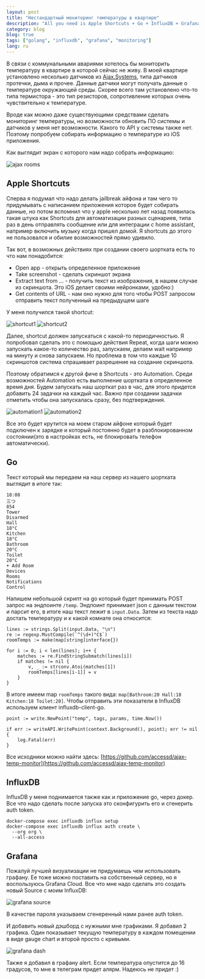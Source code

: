 ```yaml
---
layout: post
title: "Нестандартный мониторинг температуры в квартире"
description: "All you need is Apple Shortcuts + Go + InfluxDB + Grafana"
category: blog
blog: true
tags: ["golang", "influxdb", "grafana", "monitoring"]
lang: ru
---
```


В связи с коммунальными авариями хотелось бы мониторить температуру в квартире в которой сейчас не живу.
В моей квартире установлено несколько датчиков из [Ajax.Systems](https://ajax.systems), типа датчиков протечки, дыма и прочее.
Данные датчики могут получать данные о температуре окружающей среды.
Скорее всего там установлено что-то типа термистора - это тип резисторов, сопротивление которых очень чувствительно к температуре.

Вроде как можно даже существующими средствами сделать мониторинг температуры, но возможности обновить ПО системы и датчиков у меня нет возможности.
Какого то API у системы также нет.  Поэтому попробуем собирать информацию о температуре из iOS приложения.

Как выглядит экран с которого нам надо собрать информацию:

![ajax rooms](/assets/blog/temperature_monitoring/ajax_rooms.png)

## Apple Shortcuts

Сперва я подумал что надо делать jailbreak айфона и там чего то придумывать с написанием приложения которое будет собирать данные, но потом вспомнил что у apple несколько лет назад
появилась такая штука как Shortcuts для автоматизации разных сценариев, типа раз в день отправлять сообщение или для интеграции с home assistant, например включить музыку когда пришел домой.
Я shortcuts до этого не пользовался и обилие возможностей прямо удивило.

Так вот, в возможных действиях при создании своего шортката есть то что нам понадобится:

- Open app - открыть определенное приложение
- Take screenshot - сделать скриншот экрана
- Extract text from ... - получить текст из изображения, в нашем случае из скриншота. Это iOS делает своими нейронками, удобно:)
- Get contents of URL - нам оно нужно для того чтобы POST запросом отправить текст полученный на предыдущем шаге

У меня получился такой shortcut:

![shortcut1](/assets/blog/temperature_monitoring/shortcut1.png)
![shortcut2](/assets/blog/temperature_monitoring/shortcut2.png)

Далее, shortcut должен запускаться с какой-то периодичностью. Я попробовал сделать это с помощью действия Repeat, когда шаги можно запускать какое-то количество раз,
запускаем, делаем wait например на минуту и снова запускаем. Но проблема в том что каждые 10 скриншотов система спрашивает разрешение на создание скриншота.

Поэтому обратимся к другой фиче в Shortcuts - это Automation. Среди возможностей Automation есть выполнение шортката в определенное время дня.
Будем запускать наш шорткат раз в час, для этого придется добавить 24 задачки на каждый час. Важно при создании задачки отметить чтобы она запускалась сразу, без подтверждения.

![automation1](/assets/blog/temperature_monitoring/automation1.png)
![automation2](/assets/blog/temperature_monitoring/automation2.png)

Все это будет крутится на моем старом айфоне который будет подключен к зарядке и который постоянно будет в разблокированном состоянии(это в настройках есть, не блокировать телефон автоматически).

## Go

Текст который мы передаем на наш сервер из нашего шортката выглядит в итоге так:

```
18:08
三つ
854
Tower
Disarmed
Hall
18°C
Kitchen
18°C
Bathroom
20°C
Toilet
20°C
+ Add Room
Devices
Rooms
Notifications
Control
```

Напишем небольшой скрипт на go который будет принимать POST запрос на эндпоинте `/temp`.
Эндпоинт принимает json с данным текстом и парсит его, в итоге наш текст лежит в `input.Data`. Затем из текста надо достать температуру и к какой комнате она относится:

```
lines := strings.Split(input.Data, "\n")
re := regexp.MustCompile(`^(\d+)°C$`)
roomTemps := make(map[string]interface{})

for i := 0; i < len(lines); i++ {
	matches := re.FindStringSubmatch(lines[i])
	if matches != nil {
		v, _ := strconv.Atoi(matches[1])
		roomTemps[lines[i-1]] = v
	}
}
```

В итоге имеем map `roomTemps` такого вида: `map[Bathroom:20 Hall:18 Kitchen:18 Toilet:20]`. Чтобы отправить эти показатели в InfluxDB используем клиент influxdb-client-go.

```
point := write.NewPoint("temp", tags, params, time.Now())

if err := writeAPI.WritePoint(context.Background(), point); err != nil {
	log.Fatal(err)
}

```

Все исходники можно найти здесь: [https://github.com/accessd/ajax-temp-monitor](https://github.com/accessd/ajax-temp-monitor)

## InfluxDB

InfluxDB у меня поднимается также как и приложение go, через докер.
Все что надо сделать после запуска это сконфигурить его и сгенерить auth token.

```
docker-compose exec influxdb influx setup
docker-compose exec influxdb influx auth create \
  --org org \
  --all-access
```

## Grafana

Пожалуй лучшей визуализации не придумаешь чем использовать графану. Ее тоже можно поставить на собственный сервер, но я воспользуюсь Grafana Cloud.
Все что мне надо сделать это создать новый Source с моим InfluxDB:

![grafana source](/assets/blog/temperature_monitoring/grafana_source.png)

В качестве пароля указываем сгенеренный нами ранее auth token.

И добавить новый дэшборд с нужными мне графиками. Я добавил 2 графика. Один показывает текущую температуру в каждом помещении в виде gauge chart и
второй просто с кривыми.

![grafana dash](/assets/blog/temperature_monitoring/grafana_dashboard.png)

Также я добавил в графану alert. Если температура опустится до 16 градусов, то мне в телеграм придет алярм. Надеюсь не придет :)
